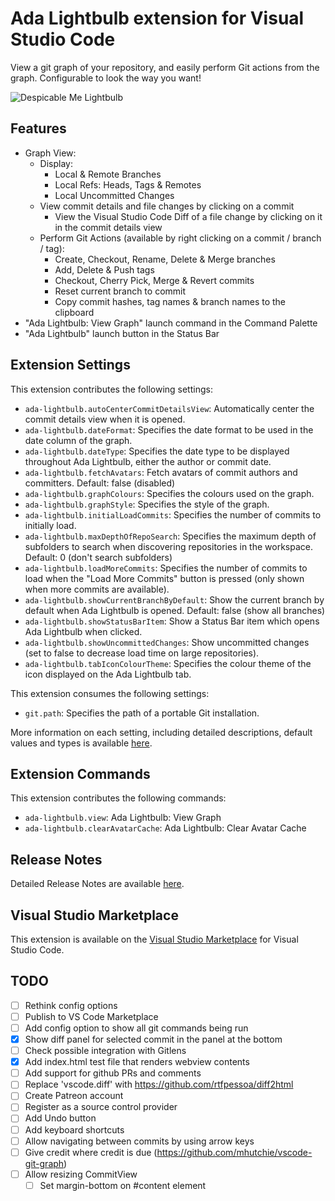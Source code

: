 # Ada Lightbulb extension for Visual Studio Code

View a git graph of your repository, and easily perform Git actions from the graph. Configurable to look the way you want!

![Despicable Me Lightbulb](https://github.com/vfonic/vscode-ada-lightbulb/raw/master/resources/Lightbolb.gif)

## Features

- Graph View:
  - Display:
    - Local & Remote Branches
    - Local Refs: Heads, Tags & Remotes
    - Local Uncommitted Changes
  - View commit details and file changes by clicking on a commit
    - View the Visual Studio Code Diff of a file change by clicking on it in the commit details view
  - Perform Git Actions (available by right clicking on a commit / branch / tag):
    - Create, Checkout, Rename, Delete & Merge branches
    - Add, Delete & Push tags
    - Checkout, Cherry Pick, Merge & Revert commits
    - Reset current branch to commit
    - Copy commit hashes, tag names & branch names to the clipboard
- "Ada Lightbulb: View Graph" launch command in the Command Palette
- "Ada Lightbulb" launch button in the Status Bar

## Extension Settings

This extension contributes the following settings:

- `ada-lightbulb.autoCenterCommitDetailsView`: Automatically center the commit details view when it is opened.
- `ada-lightbulb.dateFormat`: Specifies the date format to be used in the date column of the graph.
- `ada-lightbulb.dateType`: Specifies the date type to be displayed throughout Ada Lightbulb, either the author or commit date.
- `ada-lightbulb.fetchAvatars`: Fetch avatars of commit authors and committers. Default: false (disabled)
- `ada-lightbulb.graphColours`: Specifies the colours used on the graph.
- `ada-lightbulb.graphStyle`: Specifies the style of the graph.
- `ada-lightbulb.initialLoadCommits`: Specifies the number of commits to initially load.
- `ada-lightbulb.maxDepthOfRepoSearch`: Specifies the maximum depth of subfolders to search when discovering repositories in the workspace. Default: 0 (don't search subfolders)
- `ada-lightbulb.loadMoreCommits`: Specifies the number of commits to load when the "Load More Commits" button is pressed (only shown when more commits are available).
- `ada-lightbulb.showCurrentBranchByDefault`: Show the current branch by default when Ada Lightbulb is opened. Default: false (show all branches)
- `ada-lightbulb.showStatusBarItem`: Show a Status Bar item which opens Ada Lightbulb when clicked.
- `ada-lightbulb.showUncommittedChanges`: Show uncommitted changes (set to false to decrease load time on large repositories).
- `ada-lightbulb.tabIconColourTheme`: Specifies the colour theme of the icon displayed on the Ada Lightbulb tab.

This extension consumes the following settings:

- `git.path`: Specifies the path of a portable Git installation.

More information on each setting, including detailed descriptions, default values and types is available [here](https://github.com/mhutchie/vscode-ada-lightbulb/wiki/Extension-Settings).

## Extension Commands

This extension contributes the following commands:

- `ada-lightbulb.view`: Ada Lightbulb: View Graph
- `ada-lightbulb.clearAvatarCache`: Ada Lightbulb: Clear Avatar Cache

## Release Notes

Detailed Release Notes are available [here](CHANGELOG.md).

## Visual Studio Marketplace

This extension is available on the [Visual Studio Marketplace](https://marketplace.visualstudio.com/items?itemName=vfonic.ada-lightbulb) for Visual Studio Code.

## TODO

- [ ] Rethink config options
- [ ] Publish to VS Code Marketplace
- [ ] Add config option to show all git commands being run
- [x] Show diff panel for selected commit in the panel at the bottom
- [ ] Check possible integration with Gitlens
- [x] Add index.html test file that renders webview contents
- [ ] Add support for github PRs and comments
- [ ] Replace 'vscode.diff' with https://github.com/rtfpessoa/diff2html
- [ ] Create Patreon account
- [ ] Register as a source control provider
- [ ] Add Undo button
- [ ] Add keyboard shortcuts
- [ ] Allow navigating between commits by using arrow keys
- [ ] Give credit where credit is due (https://github.com/mhutchie/vscode-git-graph)
- [ ] Allow resizing CommitView
  - [ ] Set margin-bottom on #content element
